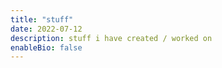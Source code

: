 ```yaml
---
title: "stuff"
date: 2022-07-12
description: stuff i have created / worked on
enableBio: false
---
```

